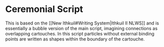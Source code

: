 # Ceremonial Script
This is based on the [[New Ithkuil#Writing System|Ithkuil II NLWS]] and is essentially a bubble version of the main script, imagining connections as overlapping cartouches. In this script particles without external binding points are written as shapes within the boundary of the cartouche.